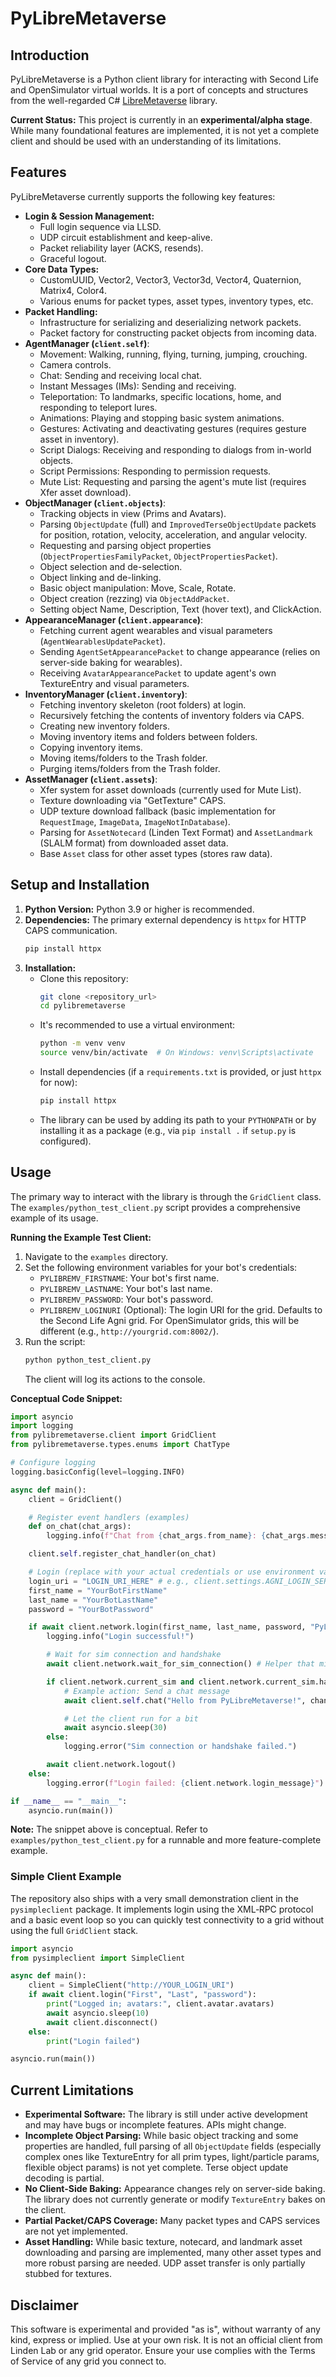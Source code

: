 # PyLibreMetaverse

## Introduction

PyLibreMetaverse is a Python client library for interacting with Second Life and OpenSimulator virtual worlds. It is a port of concepts and structures from the well-regarded C# [LibreMetaverse](https://github.com/LibreMetaverse/LibreMetaverse) library.

**Current Status:** This project is currently in an **experimental/alpha stage**. While many foundational features are implemented, it is not yet a complete client and should be used with an understanding of its limitations.

## Features

PyLibreMetaverse currently supports the following key features:

*   **Login & Session Management:**
    *   Full login sequence via LLSD.
    *   UDP circuit establishment and keep-alive.
    *   Packet reliability layer (ACKS, resends).
    *   Graceful logout.
*   **Core Data Types:**
    *   CustomUUID, Vector2, Vector3, Vector3d, Vector4, Quaternion, Matrix4, Color4.
    *   Various enums for packet types, asset types, inventory types, etc.
*   **Packet Handling:**
    *   Infrastructure for serializing and deserializing network packets.
    *   Packet factory for constructing packet objects from incoming data.
*   **AgentManager (`client.self`)**:
    *   Movement: Walking, running, flying, turning, jumping, crouching.
    *   Camera controls.
    *   Chat: Sending and receiving local chat.
    *   Instant Messages (IMs): Sending and receiving.
    *   Teleportation: To landmarks, specific locations, home, and responding to teleport lures.
    *   Animations: Playing and stopping basic system animations.
    *   Gestures: Activating and deactivating gestures (requires gesture asset in inventory).
    *   Script Dialogs: Receiving and responding to dialogs from in-world objects.
    *   Script Permissions: Responding to permission requests.
    *   Mute List: Requesting and parsing the agent's mute list (requires Xfer asset download).
*   **ObjectManager (`client.objects`)**:
    *   Tracking objects in view (Prims and Avatars).
    *   Parsing `ObjectUpdate` (full) and `ImprovedTerseObjectUpdate` packets for position, rotation, velocity, acceleration, and angular velocity.
    *   Requesting and parsing object properties (`ObjectPropertiesFamilyPacket`, `ObjectPropertiesPacket`).
    *   Object selection and de-selection.
    *   Object linking and de-linking.
    *   Basic object manipulation: Move, Scale, Rotate.
    *   Object creation (rezzing) via `ObjectAddPacket`.
    *   Setting object Name, Description, Text (hover text), and ClickAction.
*   **AppearanceManager (`client.appearance`)**:
    *   Fetching current agent wearables and visual parameters (`AgentWearablesUpdatePacket`).
    *   Sending `AgentSetAppearancePacket` to change appearance (relies on server-side baking for wearables).
    *   Receiving `AvatarAppearancePacket` to update agent's own TextureEntry and visual parameters.
*   **InventoryManager (`client.inventory`)**:
    *   Fetching inventory skeleton (root folders) at login.
    *   Recursively fetching the contents of inventory folders via CAPS.
    *   Creating new inventory folders.
    *   Moving inventory items and folders between folders.
    *   Copying inventory items.
    *   Moving items/folders to the Trash folder.
    *   Purging items/folders from the Trash folder.
*   **AssetManager (`client.assets`)**:
    *   Xfer system for asset downloads (currently used for Mute List).
    *   Texture downloading via "GetTexture" CAPS.
    *   UDP texture download fallback (basic implementation for `RequestImage`, `ImageData`, `ImageNotInDatabase`).
    *   Parsing for `AssetNotecard` (Linden Text Format) and `AssetLandmark` (SLALM format) from downloaded asset data.
    *   Base `Asset` class for other asset types (stores raw data).

## Setup and Installation

1.  **Python Version:** Python 3.9 or higher is recommended.
2.  **Dependencies:** The primary external dependency is `httpx` for HTTP CAPS communication.
    ```bash
    pip install httpx
    ```
3.  **Installation:**
    *   Clone this repository:
        ```bash
        git clone <repository_url>
        cd pylibremetaverse
        ```
    *   It's recommended to use a virtual environment:
        ```bash
        python -m venv venv
        source venv/bin/activate  # On Windows: venv\Scripts\activate
        ```
    *   Install dependencies (if a `requirements.txt` is provided, or just `httpx` for now):
        ```bash
        pip install httpx
        ```
    *   The library can be used by adding its path to your `PYTHONPATH` or by installing it as a package (e.g., via `pip install .` if `setup.py` is configured).

## Usage

The primary way to interact with the library is through the `GridClient` class. The `examples/python_test_client.py` script provides a comprehensive example of its usage.

**Running the Example Test Client:**

1.  Navigate to the `examples` directory.
2.  Set the following environment variables for your bot's credentials:
    *   `PYLIBREMV_FIRSTNAME`: Your bot's first name.
    *   `PYLIBREMV_LASTNAME`: Your bot's last name.
    *   `PYLIBREMV_PASSWORD`: Your bot's password.
    *   `PYLIBREMV_LOGINURI` (Optional): The login URI for the grid. Defaults to the Second Life Agni grid. For OpenSimulator grids, this will be different (e.g., `http://yourgrid.com:8002/`).
3.  Run the script:
    ```bash
    python python_test_client.py
    ```
    The client will log its actions to the console.

**Conceptual Code Snippet:**

```python
import asyncio
import logging
from pylibremetaverse.client import GridClient
from pylibremetaverse.types.enums import ChatType

# Configure logging
logging.basicConfig(level=logging.INFO)

async def main():
    client = GridClient()

    # Register event handlers (examples)
    def on_chat(chat_args):
        logging.info(f"Chat from {chat_args.from_name}: {chat_args.message}")

    client.self.register_chat_handler(on_chat)

    # Login (replace with your actual credentials or use environment variables)
    login_uri = "LOGIN_URI_HERE" # e.g., client.settings.AGNI_LOGIN_SERVER
    first_name = "YourBotFirstName"
    last_name = "YourBotLastName"
    password = "YourBotPassword"

    if await client.network.login(first_name, last_name, password, "PyLibreMV Test", "1.0.0", "last", login_uri):
        logging.info("Login successful!")

        # Wait for sim connection and handshake
        await client.network.wait_for_sim_connection() # Helper that might need to be implemented in client or used via events

        if client.network.current_sim and client.network.current_sim.handshake_complete:
            # Example action: Send a chat message
            await client.self.chat("Hello from PyLibreMetaverse!", channel=0, chat_type=ChatType.NORMAL)

            # Let the client run for a bit
            await asyncio.sleep(30)
        else:
            logging.error("Sim connection or handshake failed.")

        await client.network.logout()
    else:
        logging.error(f"Login failed: {client.network.login_message}")

if __name__ == "__main__":
    asyncio.run(main())
```
**Note:** The snippet above is conceptual. Refer to `examples/python_test_client.py` for a runnable and more feature-complete example.

### Simple Client Example

The repository also ships with a very small demonstration client in the
`pysimpleclient` package.  It implements login using the XML&#8209;RPC
protocol and a basic event loop so you can quickly test connectivity to a
grid without using the full `GridClient` stack.

```python
import asyncio
from pysimpleclient import SimpleClient

async def main():
    client = SimpleClient("http://YOUR_LOGIN_URI")
    if await client.login("First", "Last", "password"):
        print("Logged in; avatars:", client.avatar.avatars)
        await asyncio.sleep(10)
        await client.disconnect()
    else:
        print("Login failed")

asyncio.run(main())
```

## Current Limitations

*   **Experimental Software:** The library is still under active development and may have bugs or incomplete features. APIs might change.
*   **Incomplete Object Parsing:** While basic object tracking and some properties are handled, full parsing of all `ObjectUpdate` fields (especially complex ones like TextureEntry for all prim types, light/particle params, flexible object params) is not yet complete. Terse object update decoding is partial.
*   **No Client-Side Baking:** Appearance changes rely on server-side baking. The library does not currently generate or modify `TextureEntry` bakes on the client.
*   **Partial Packet/CAPS Coverage:** Many packet types and CAPS services are not yet implemented.
*   **Asset Handling:** While basic texture, notecard, and landmark asset downloading and parsing are implemented, many other asset types and more robust parsing are needed. UDP asset transfer is only partially stubbed for textures.

## Disclaimer

This software is experimental and provided "as is", without warranty of any kind, express or implied. Use at your own risk. It is not an official client from Linden Lab or any grid operator. Ensure your use complies with the Terms of Service of any grid you connect to.
